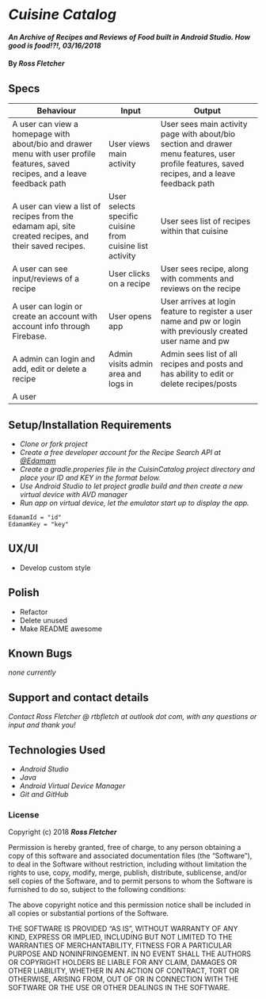 # _Cuisine Catalog_

#### _An Archive of Recipes and Reviews of Food built in Android Studio. How good is food!?!, 03/16/2018_

#### By _**Ross Fletcher**_


## Specs

| Behaviour | Input  | Output  |
|---|---|---|
| A user can view a homepage with about/bio and drawer menu with user profile features, saved recipes, and a leave feedback path | User views main activity  | User sees main activity page with about/bio section and drawer menu features, user profile features, saved recipes, and a leave feedback path  |
| A user can view a list of recipes from the edamam api, site created recipes, and their saved recipes.  | User selects specific cuisine from cuisine list activity  | User sees list of recipes within that cuisine  |
| A user can see input/reviews of a recipe  | User clicks on a recipe  | User sees recipe, along with comments and reviews on the recipe  |
| A user can login or create an account with account info through Firebase.  | User opens app  | User arrives at login feature to register a user name and pw or login with previously created user name and pw |
| A admin can login and add, edit or delete a recipe  |  Admin visits admin area and logs in | Admin sees list of all recipes and posts and has ability to edit or delete recipes/posts  |
| A user  |   |   |

## Setup/Installation Requirements

* _Clone or fork project_
* _Create a free developer account for the Recipe Search API at [@Edamam](https://developer.edamam.com/edamam-recipe-api)_
* _Create a gradle.properies file in the CuisinCatalog project directory and place your ID and KEY in the format below._
* _Use Android Studio to let project gradle build and then create a new virtual device with AVD manager_
* _Run app on virtual device, let the emulator start up to display the app._

```
EdamamId = "id"
EdamamKey = "key"
```

## UX/UI
  * Develop custom style

## Polish
  * Refactor
  * Delete unused
  * Make README awesome

## Known Bugs

_none currently_

## Support and contact details

_Contact Ross Fletcher @ rtbfletch at outlook dot com, with any questions or input and thank you!_

## Technologies Used

* _Android Studio_
* _Java_
* _Android Virtual Device Manager_
* _Git and GitHub_

### License

Copyright (c) 2018 **_Ross Fletcher_**

Permission is hereby granted, free of charge, to any person obtaining a copy of this software and associated documentation files (the “Software”), to deal in the Software without restriction, including without limitation the rights to use, copy, modify, merge, publish, distribute, sublicense, and/or sell copies of the Software, and to permit persons to whom the Software is furnished to do so, subject to the following conditions:

The above copyright notice and this permission notice shall be included in all copies or substantial portions of the Software.

THE SOFTWARE IS PROVIDED “AS IS”, WITHOUT WARRANTY OF ANY KIND, EXPRESS OR IMPLIED, INCLUDING BUT NOT LIMITED TO THE WARRANTIES OF MERCHANTABILITY, FITNESS FOR A PARTICULAR PURPOSE AND NONINFRINGEMENT. IN NO EVENT SHALL THE AUTHORS OR COPYRIGHT HOLDERS BE LIABLE FOR ANY CLAIM, DAMAGES OR OTHER LIABILITY, WHETHER IN AN ACTION OF CONTRACT, TORT OR OTHERWISE, ARISING FROM, OUT OF OR IN CONNECTION WITH THE SOFTWARE OR THE USE OR OTHER DEALINGS IN THE SOFTWARE.
